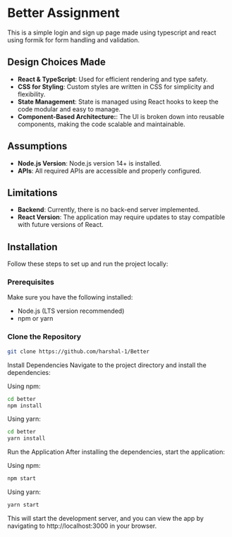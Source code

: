 # Better Assignment

This is a simple login and sign up page made using typescript and react using formik for form handling and validation.

## Design Choices Made

- **React & TypeScript**: Used for efficient rendering and type safety.
- **CSS for Styling**: Custom styles are written in CSS for simplicity and flexibility.
- **State Management**: State is managed using React hooks to keep the code modular and easy to manage.
- **Component-Based Architecture:**: The UI is broken down into reusable components, making the code scalable and maintainable.
  
## Assumptions

- **Node.js Version**: Node.js version 14+ is installed.
- **APIs**: All required APIs are accessible and properly configured.
  
## Limitations

- **Backend**: Currently, there is no back-end server implemented.
- **React Version**: The application may require updates to stay compatible with future versions of React.
  
## Installation

Follow these steps to set up and run the project locally:

### Prerequisites

Make sure you have the following installed:
- Node.js (LTS version recommended)
- npm or yarn

### Clone the Repository

```bash
git clone https://github.com/harshal-1/Better
```
Install Dependencies
Navigate to the project directory and install the dependencies:

Using npm:

```bash
cd better
npm install
```

Using yarn:

```bash
cd better
yarn install
```
Run the Application
After installing the dependencies, start the application:

Using npm:
```bash
npm start
```

Using yarn:
```bash
yarn start
```

This will start the development server, and you can view the app by navigating to http://localhost:3000 in your browser.
